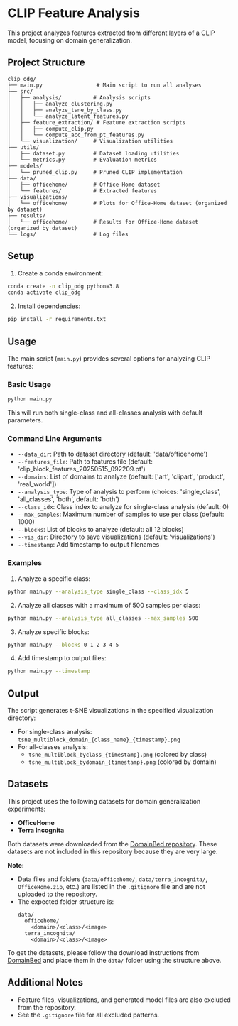# CLIP Feature Analysis

This project analyzes features extracted from different layers of a CLIP model, focusing on domain generalization.

## Project Structure

```
clip_odg/
├── main.py                 # Main script to run all analyses
├── src/
│   ├── analysis/          # Analysis scripts
│   │   ├── analyze_clustering.py
│   │   ├── analyze_tsne_by_class.py
│   │   └── analyze_latent_features.py
│   ├── feature_extraction/ # Feature extraction scripts
│   │   ├── compute_clip.py
│   │   └── compute_acc_from_pt_features.py
│   └── visualization/     # Visualization utilities
├── utils/
│   ├── dataset.py         # Dataset loading utilities
│   └── metrics.py         # Evaluation metrics
├── models/
│   └── pruned_clip.py     # Pruned CLIP implementation
├── data/
│   ├── officehome/        # Office-Home dataset
│   └── features/          # Extracted features
├── visualizations/
│   └── officehome/        # Plots for Office-Home dataset (organized by dataset)
├── results/
│   └── officehome/        # Results for Office-Home dataset (organized by dataset)
└── logs/                  # Log files
```

## Setup

1. Create a conda environment:
```bash
conda create -n clip_odg python=3.8
conda activate clip_odg
```

2. Install dependencies:
```bash
pip install -r requirements.txt
```

## Usage

The main script (`main.py`) provides several options for analyzing CLIP features:

### Basic Usage

```bash
python main.py
```

This will run both single-class and all-classes analysis with default parameters.

### Command Line Arguments

- `--data_dir`: Path to dataset directory (default: 'data/officehome')
- `--features_file`: Path to features file (default: 'clip_block_features_20250515_092209.pt')
- `--domains`: List of domains to analyze (default: ['art', 'clipart', 'product', 'real_world'])
- `--analysis_type`: Type of analysis to perform (choices: 'single_class', 'all_classes', 'both', default: 'both')
- `--class_idx`: Class index to analyze for single-class analysis (default: 0)
- `--max_samples`: Maximum number of samples to use per class (default: 1000)
- `--blocks`: List of blocks to analyze (default: all 12 blocks)
- `--vis_dir`: Directory to save visualizations (default: 'visualizations')
- `--timestamp`: Add timestamp to output filenames

### Examples

1. Analyze a specific class:
```bash
python main.py --analysis_type single_class --class_idx 5
```

2. Analyze all classes with a maximum of 500 samples per class:
```bash
python main.py --analysis_type all_classes --max_samples 500
```

3. Analyze specific blocks:
```bash
python main.py --blocks 0 1 2 3 4 5
```

4. Add timestamp to output files:
```bash
python main.py --timestamp
```

## Output

The script generates t-SNE visualizations in the specified visualization directory:
- For single-class analysis: `tsne_multiblock_domain_{class_name}_{timestamp}.png`
- For all-classes analysis: 
  - `tsne_multiblock_byclass_{timestamp}.png` (colored by class)
  - `tsne_multiblock_bydomain_{timestamp}.png` (colored by domain)

## Datasets

This project uses the following datasets for domain generalization experiments:

- **OfficeHome**
- **Terra Incognita**

Both datasets were downloaded from the [DomainBed repository](https://github.com/facebookresearch/DomainBed). These datasets are not included in this repository because they are very large.

**Note:**
- Data files and folders (`data/officehome/`, `data/terra_incognita/`, `OfficeHome.zip`, etc.) are listed in the `.gitignore` file and are not uploaded to the repository.
- The expected folder structure is:
  ```
  data/
    officehome/
      <domain>/<class>/<image>
    terra_incognita/
      <domain>/<class>/<image>
  ```

To get the datasets, please follow the download instructions from [DomainBed](https://github.com/facebookresearch/DomainBed#download-datasets) and place them in the `data/` folder using the structure above.

## Additional Notes
- Feature files, visualizations, and generated model files are also excluded from the repository.
- See the `.gitignore` file for all excluded patterns. 